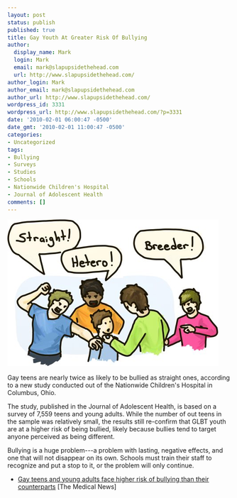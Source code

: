 ```yaml
---
layout: post
status: publish
published: true
title: Gay Youth At Greater Risk Of Bullying
author:
  display_name: Mark
  login: Mark
  email: mark@slapupsidethehead.com
  url: http://www.slapupsidethehead.com/
author_login: Mark
author_email: mark@slapupsidethehead.com
author_url: http://www.slapupsidethehead.com/
wordpress_id: 3331
wordpress_url: http://www.slapupsidethehead.com/?p=3331
date: '2010-02-01 06:00:47 -0500'
date_gmt: '2010-02-01 11:00:47 -0500'
categories:
- Uncategorized
tags:
- Bullying
- Surveys
- Studies
- Schools
- Nationwide Children's Hospital
- Journal of Adolescent Health
comments: []
---
```

![](/wp-content/media/2010/01/bullying.jpg "Alternate reality...")

Gay teens are nearly twice as likely to be bullied as straight ones, according to a new study conducted out of the Nationwide Children's Hospital in Columbus, Ohio.

The study, published in the Journal of Adolescent Health, is based on a survey of 7,559 teens and young adults. While the number of out teens in the sample was relatively small, the results still re-confirm that GLBT youth are at a higher risk of being bullied, likely because bullies tend to target anyone perceived as being different.

Bullying is a huge problem---a problem with lasting, negative effects, and one that will not disappear on its own. Schools must train their staff to recognize and put a stop to it, or the problem will only continue.

- [Gay teens and young adults face higher risk of bullying than their counterparts](http://www.news-medical.net/news/20100130/Gay-teens-and-young-adults-face-higher-risk-of-bullying-than-their-counterparts.aspx) [The Medical News]
